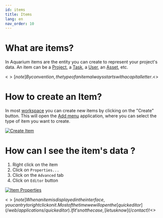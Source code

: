 ```yaml
---
id: items
title: Items
lang: en
nav_order: 10
---
```


# What are items?

In Aquarium items are the entity you can create to represent your project's data. An item can be a [Project](/web/items/project), a [Task](/web/items/task), a [User](/web/items/user), an [Asset](/web/items/asset), etc.

<$>[note]
By convention, the type of an item always starts with a capital letter.
<$>

# How to create an Item?

In most [workspace](/web/items/workspace) you can create new items by clicking on the "Create" button. This will open the [Add menu](/web/applications/addmenu) application, where you can select the type of item you want to create.

[![Create Item](/_medias/create-button.png)](/web/applications/addmenu)

# How can I see the item's data ?

1. Right click on the item
2. Click on `Properties...`
3. Click on the `Advanced` tab
4. Click on `Editor` button

[![Item Properties](/_medias/item-properties.png)](/web/application/quickeditor)

<$>[note]
When an item is displayed in the interface, you can try to right click on it. Most of the time we will open the [quickeditor](/web/applications/quickeditor). If it's not the case, [let us know](/contact) !
<$>